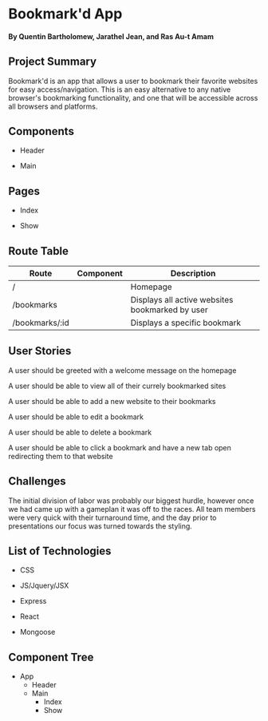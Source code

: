 # Bookmark'd App
#### By Quentin Bartholomew, Jarathel Jean, and Ras Au-t Amam

## Project Summary

Bookmark'd is an app that allows a user to bookmark their favorite websites for easy access/navigation. This is an easy alternative to any native browser's bookmarking functionality, and one that will be accessible across all browsers and platforms.

## Components

* Header

* Main

## Pages

* Index

* Show

## Route Table

| Route | Component | Description |
|-----|--------|--------|
| / | <Main /> | Homepage
| /bookmarks | <Index /> | Displays all active websites bookmarked by user
| /bookmarks/:id | <Show /> | Displays a specific bookmark

## User Stories

A user should be greeted with a welcome message on the homepage

A user should be able to view all of their currely bookmarked sites

A user should be able to add a new website to their bookmarks

A user should be able to edit a bookmark

A user should be able to delete a bookmark

A user should be able to click a bookmark and have a new tab open redirecting them to that website

## Challenges

The initial division of labor was probably our biggest hurdle, however once we had came up with a gameplan it was off to the races. All team members were very quick with their turnaround time, and the day prior to presentations our focus was turned towards the styling.

## List of Technologies

* CSS

* JS/Jquery/JSX

* Express

* React

* Mongoose

## Component Tree

* App
    - Header
    - Main
        - Index
        - Show